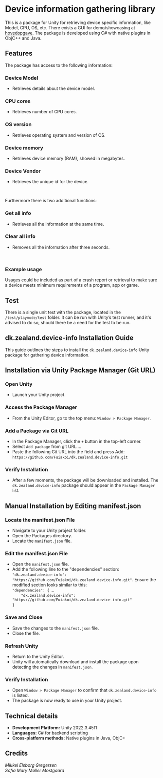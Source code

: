 # Device information gathering library
This is a package for Unity for retrieving device specific information, like Model, CPU, OS, etc. There exists a GUI for demo/showcasing at [hovedopgave](https://github.com/Fuiakoi/hovedopgave). The package is developed using C# with native plugins in ObjC++ and Java.

## Features
The package has access to the following information:

### Device Model
- Retrieves details about the device model.

### CPU cores
- Retrieves number of CPU cores.

### OS version
- Retrieves operating system and version of OS.

### Device memory
- Retrieves device memory (RAM), showed in megabytes.

### Device Vendor
- Retrieves the unique id for the device.
<br>

Furthermore there is two additional functions:
### Get all info
- Retrieves all the information at the same time.

### Clear all info
- Removes all the information after three seconds.
<br>

### Example usage
Usages could be included as part of a crash report or retrieval to make sure a device meets minimum requirements of a program, app or game.

## Test
There is a single unit test with the package, located in the `/test/playmode/test` folder. It can be run with Unity’s test runner, and it's advised to do so, should there be a need for the test to be run.

## dk.zealand.device-info Installation Guide
This guide outlines the steps to install the `dk.zealand.device-info` Unity package for gathering device information.

## Installation via Unity Package Manager (Git URL)
### Open Unity
- Launch your Unity project.

### Access the Package Manager
- From the Unity Editor, go to the top menu: `Window > Package Manager`.

### Add a Package via Git URL
- In the Package Manager, click the `+` button in the top-left corner.
- Select `Add package` from git URL....
- Paste the following Git URL into the field and press Add: `https://github.com/Fuiakoi/dk.zealand.device-info.git`

### Verify Installation
- After a few moments, the package will be downloaded and installed. The `dk.zealand.device-info` package should appear in the `Package Manager` list.

## Manual Installation by Editing manifest.json
### Locate the manifest.json File
- Navigate to your Unity project folder.
- Open the Packages directory.
- Locate the `manifest.json` file.

### Edit the manifest.json File
- Open the `manifest.json` file.
- Add the following line to the "dependencies" section: `"dk.zealand.device-info": "https://github.com/Fuiakoi/dk.zealand.device-info.git"`. Ensure the modified section looks similar to this: <br>
`"dependencies": { …` <br>
`    "dk.zealand.device-info": "https://github.com/Fuiakoi/dk.zealand.device-info.git"` <br>
`}`

### Save and Close
- Save the changes to the `manifest.json` file.
- Close the file.

### Refresh Unity
- Return to the Unity Editor.
- Unity will automatically download and install the package upon detecting the changes in `manifest.json`.

### Verify Installation
- Open `Window > Package Manager` to confirm that `dk.zealand.device-info` is listed.
- The package is now ready to use in your Unity project.

## Technical details
- **Development Platform:** Unity 2022.3.45f1
- **Languages:** C# for backend scripting
- **Cross-platform methods:** Native plugins in Java, ObjC+

## Credits
*Mikkel Elsborg Gregersen*
<br>
*Sofia Mary Møller Mostgaard*
